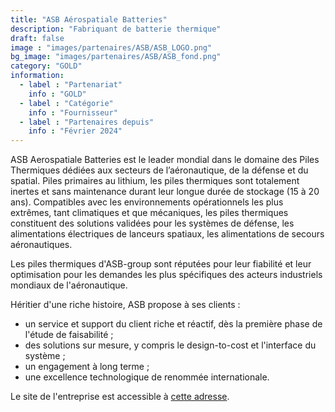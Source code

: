 ```yaml
---
title: "ASB Aérospatiale Batteries"
description: "Fabriquant de batterie thermique"
draft: false
image : "images/partenaires/ASB/ASB_LOGO.png"
bg_image: "images/partenaires/ASB/ASB_fond.png"
category: "GOLD"
information:
  - label : "Partenariat"
    info : "GOLD"
  - label : "Catégorie"
    info : "Fournisseur"
  - label : "Partenaires depuis"
    info : "Février 2024"
---
```


ASB Aerospatiale Batteries est le leader mondial dans le domaine des Piles
Thermiques dédiées aux secteurs de l’aéronautique, de la défense et du spatial.
Piles primaires au lithium, les piles thermiques sont totalement inertes et
sans maintenance durant leur longue durée de stockage (15 à 20 ans).
Compatibles avec les environnements opérationnels les plus extrêmes, tant
climatiques et que mécaniques, les piles thermiques constituent des solutions
validées pour les systèmes de défense, les alimentations électriques de
lanceurs spatiaux, les alimentations de secours aéronautiques.

Les piles thermiques d'ASB-group sont réputées pour leur fiabilité et leur
optimisation pour les demandes les plus spécifiques des acteurs industriels
mondiaux de l'aéronautique.

Héritier d'une riche histoire, ASB propose à ses clients :
- un service et support du client riche et réactif, dès la première phase de l'étude de faisabilité ;
- des solutions sur mesure, y compris le design-to-cost et l'interface du système ;
- un engagement à long terme ;
- une excellence technologique de renommée internationale.

Le site de l'entreprise est accessible à [cette adresse](https://www.asb-group.com/).